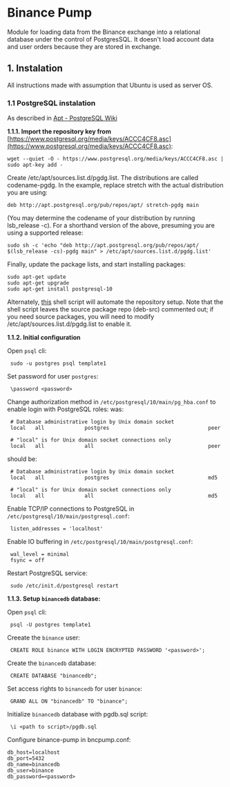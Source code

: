 # Binance Pump

Module for loading data from the Binance exchange into a relational database under the control of PostgresSQL.
It doesn't load account data and user orders because they are stored in exchange.

## 1. Instalation

All instructions made with assumption that Ubuntu is used as server OS.

### 1.1 PostgreSQL instalation

As described in [Apt - PostgreSQL Wiki](https://wiki.postgresql.org/wiki/Apt)

**1.1.1. Import the repository key from** [https://www.postgresql.org/media/keys/ACCC4CF8.asc](https://www.postgresql.org/media/keys/ACCC4CF8.asc):
```
wget --quiet -O - https://www.postgresql.org/media/keys/ACCC4CF8.asc | sudo apt-key add -
```
Create /etc/apt/sources.list.d/pgdg.list. The distributions are called codename-pgdg. In the example, replace stretch with the actual distribution you are using:
```
deb http://apt.postgresql.org/pub/repos/apt/ stretch-pgdg main
```
(You may determine the codename of your distribution by running lsb_release -c). For a shorthand version of the above, presuming you are using a supported release:
```
sudo sh -c 'echo "deb http://apt.postgresql.org/pub/repos/apt/ $(lsb_release -cs)-pgdg main" > /etc/apt/sources.list.d/pgdg.list'
```
Finally, update the package lists, and start installing packages:
```
sudo apt-get update
sudo apt-get upgrade
sudo apt-get install postgresql-10
```
Alternately, [this](https://salsa.debian.org/postgresql/postgresql-common/raw/master/pgdg/apt.postgresql.org.sh) shell script will automate the repository setup. Note that the shell script leaves the source package repo (deb-src) commented out; if you need source packages, you will need to modify /etc/apt/sources.list.d/pgdg.list to enable it.

**1.1.2. Initial configuration**

Open `psql` cli:
```
 sudo -u postgres psql template1
```
Set password for user `postgres`:
```
 \password <password>
```
Change authorization method in `/etc/postgresql/10/main/pg_hba.conf` to enable login with PostgreSQL roles:
was:
```
 # Database administrative login by Unix domain socket
 local   all             postgres                                peer

 # "local" is for Unix domain socket connections only
 local   all             all                                     peer

```
should be:
```
 # Database administrative login by Unix domain socket
 local   all             postgres                                md5

 # "local" is for Unix domain socket connections only
 local   all             all                                     md5

```
Enable TCP/IP connections to PostgreSQL in `/etc/postgresql/10/main/postgresql.conf`:
```
 listen_addresses = 'localhost'
```
Enable IO buffering in `/etc/postgresql/10/main/postgresql.conf`:
```
 wal_level = minimal
 fsync = off

```
Restart PostgreSQL service:
```
 sudo /etc/init.d/postgresql restart
```
**1.1.3. Setup `binancedb` database:**

Open `psql` cli:
```
 psql -U postgres template1
```
Creeate the `binance` user:
```
 CREATE ROLE binance WITH LOGIN ENCRYPTED PASSWORD '<password>';
```
Create the `binancedb` database:
```
 CREATE DATABASE "binancedb";
```
Set access rights to `binancedb` for user `binance`:
```
 GRAND ALL ON "binancedb" TO "binance";
```
Initialize `binancedb` database with pgdb.sql script:
```
 \i <path to script>/pgdb.sql

```
Configure binance-pump in bncpump.conf:
```
db_host=localhost
db_port=5432
db_name=binancedb
db_user=binance
db_password=<password>
```

